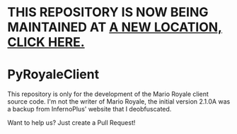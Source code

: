 # THIS REPOSITORY IS NOW BEING MAINTAINED AT [A NEW LOCATION, CLICK HERE.](https://github.com/mroyale/mroyale-server)

# PyRoyaleClient
This repository is only for the development of the Mario Royale client source code.
I'm not the writer of Mario Royale, the initial version 2.1.0A was a backup from InfernoPlus' website that I deobfuscated.

Want to help us? Just create a Pull Request!
